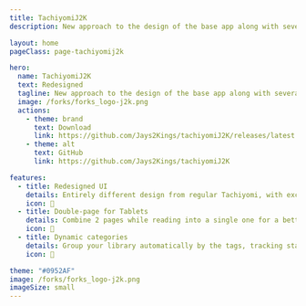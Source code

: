 ```yaml
---
title: TachiyomiJ2K
description: New approach to the design of the base app along with several other enhancements

layout: home
pageClass: page-tachiyomij2k

hero:
  name: TachiyomiJ2K
  text: Redesigned
  tagline: New approach to the design of the base app along with several other enhancements
  image: /forks/forks_logo-j2k.png
  actions:
    - theme: brand
      text: Download
      link: https://github.com/Jays2Kings/tachiyomiJ2K/releases/latest
    - theme: alt
      text: GitHub
      link: https://github.com/Jays2Kings/tachiyomiJ2K

features:
  - title: Redesigned UI
    details: Entirely different design from regular Tachiyomi, with exciting new features.
    icon: 👑
  - title: Double-page for Tablets
    details: Combine 2 pages while reading into a single one for a better tablet experience.
    icon: 📖
  - title: Dynamic categories
    details: Group your library automatically by the tags, tracking status, source, and more.
    icon: 🔖

theme: "#0952AF"
image: /forks/forks_logo-j2k.png
imageSize: small
---
```


<br><VPTeamMembers size="small" :members="members" />

<script setup>
import { VPTeamMembers } from "vitepress/theme"

const members = [
  {
    avatar: "https://www.github.com/Jays2Kings.png",
    name: "Jays2Kings",
    title: "Creator",
    links: [
      { icon: "github", link: "https://github.com/Jays2Kings" }
    ]
  }
]
</script>

<style>
	@import "../.vitepress/theme/styles/forks/tachiyomi-j2k.css"
</style>
